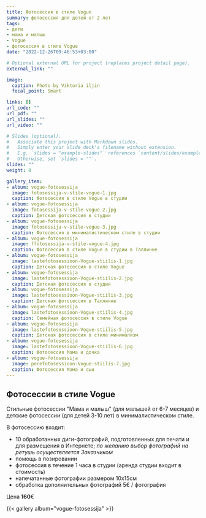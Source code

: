 ```yaml
---
title: Фотосессия в стиле Vogue
summary: фотосессия для детей от 2 лет
tags:
- дети
- мама и малыш
- Vogue
- фотосессия в стиле Vogue
date: "2022-12-26T09:46:53+03:00"

# Optional external URL for project (replaces project detail page).
external_link: ""

image:
  caption: Photo by Viktoria iljin
  focal_point: Smart

links: []
url_code: ""
url_pdf: ""
url_slides: ""
url_video: ""

# Slides (optional).
#   Associate this project with Markdown slides.
#   Simply enter your slide deck's filename without extension.
#   E.g. `slides = "example-slides"` references `content/slides/example-slides.md`.
#   Otherwise, set `slides = ""`.
slides: ""
weight: 8

gallery_item:
- album: vogue-fotosessija
  image: fotosessija-v-stile-vogue-1.jpg
  caption: Фотосессия в стиле Vogue в студии 
- album: vogue-fotosessija
  image: fotosessija-v-stile-vogue-2.jpg
  caption: Детская фотосессия в студии 
- album: vogue-fotosessija
  image: fotosessija-v-stile-vogue-3.jpg
  caption: Фотосессия в минималистическом стиле в студии 
- album: vogue-fotosessija
  image: ffotosessija-v-stile-vogue-4.jpg
  caption: Фотосессия в стиле Vogue в студии в Таллинне 
- album: vogue-fotosessija
  image: lastefotosessioon-Vogue-stiilis-1.jpg
  caption: Детская фотосессия в стиле Vogue
- album: vogue-fotosessija
  image: lastefotosessioon-Vogue-stiilis-2.jpg
  caption: Детская фотосессия в студии
- album: vogue-fotosessija
  image: lastefotosessioon-Vogue-stiilis-3.jpg
  caption: Детская фотосессия в Таллинне
- album: vogue-fotosessija
  image: lastefotosessioon-Vogue-stiilis-4.jpg
  caption: Семейная фотосессия в стиле Vogue
- album: vogue-fotosessija
  image: lastefotosessioon-Vogue-stiilis-5.jpg
  caption: Детская фотосессия в стиле минимализм
- album: vogue-fotosessija
  image: lastefotosessioon-Vogue-stiilis-6.jpg
  caption: Фотосессия Мама и дочка
- album: vogue-fotosessija
  image: perefotosessioon-Vogue-stiilis-7.jpg
  caption: Фотосессия Мама и сын
---
```


## Фотосессии в стиле Vogue

Стильные фотосессии "Мама и малыш" (для малышей от 6-7 месяцев) и детские фотосессии (для детей 3-10 лет) в минималистическом стиле. 

В фотосессию входит:
* 10 обработанных диги-фотографий, подготовленных для печати и для размещения в Интернете; _по желанию выбор фотографий на ретушь осуществляется Заказчиком_
* помощь в позировании
* фотосессия в течение 1 часа в студии (аренда студии входит в стоимость)
* напечатанные фотографии размером 10х15см
* обработка дополнительных фотографий 5€ / фотография

Цена **160**€

{{< gallery album="vogue-fotosessija" >}}